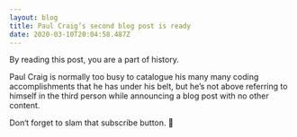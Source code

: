 ```yaml
---
layout: blog
title: Paul Craig’s second blog post is ready
date: 2020-03-10T20:04:58.487Z
---
```

By reading this post, you are a part of history.

Paul Craig is normally too busy to catalogue his many many coding accomplishments that he has under his belt, but he’s not above referring to himself in the third person while announcing a blog post with no other content. 

Don‘t forget to slam that subscribe button. 👊